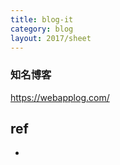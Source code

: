 ```yaml
---
title: blog-it
category: blog
layout: 2017/sheet
---
```



### 知名博客

https://webapplog.com/

## ref
- 
